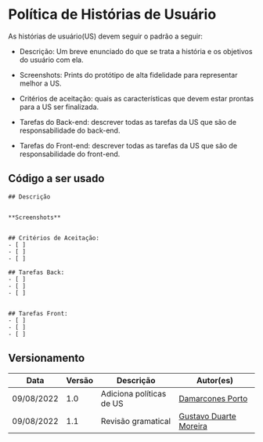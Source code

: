 # Política de Histórias de Usuário

As histórias de usuário(US) devem seguir o padrão a seguir:

- Descrição: Um breve enunciado do que se trata a história e os objetivos do usuário com ela.

- Screenshots: Prints do protótipo de alta fidelidade para representar melhor a US.

- Critérios de aceitação: quais as características que devem estar prontas para a US ser finalizada.

- Tarefas do Back-end: descrever todas as tarefas da US que são de responsabilidade do back-end.

- Tarefas do Front-end: descrever todas as tarefas da US que são de responsabilidade do front-end.

## Código a ser usado

```
## Descrição


**Screenshots**


## Critérios de Aceitação:
- [ ] 
- [ ] 
- [ ] 

## Tarefas Back:
- [ ] 
- [ ] 
- [ ] 


## Tarefas Front:
- [ ] 
- [ ] 
- [ ] 
```
## Versionamento

| Data | Versão | Descrição | Autor(es) |
|------|------|------|------|
|09/08/2022|1.0|Adiciona políticas de US | [Damarcones Porto](https://github.com/damarcones)|
|09/08/2022|1.1|Revisão gramatical | [Gustavo Duarte Moreira](https://github.com/gustavoduartemoreira)|

